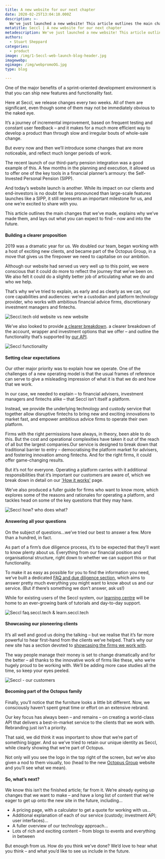 ```yaml
---
title: A new website for our next chapter
date: 2020-02-25T13:04:10.000Z
description: >-
  We've just launched a new website! This article outlines the main changes that we’ve made, explains why we’ve made them, and sets out what you can expect to find – now and into the future.
metatitle: Seccl | A new website for our next chapter
metadescription: We've just launched a new website! This article outlines the main changes that we’ve made, explains why we’ve made them, and sets out what you can expect to find – now and into the future.
authors: 
  - Stuart Sheppard
categories: 
  - product
image: /img/1-Seccl-web-launch-blog-header.jpg
imagewebp: 
ogimage: /img/webpromoOG.jpg
type: blog

---
```


One of the major benefits of a sprint-oriented development environment is that you can ship new features and functionality fast. 

Here at Seccl, we release changes every two weeks. All of them are significant, even though some of them may not be immediately obvious to the naked eye. 

It’s a journey of incremental improvement, based on frequent testing and constant user feedback – and it makes for a much more efficient way to develop a product than through slow and irregular bouts of whole-sale change.

But every now and then we’ll introduce some changes that are more noticeable, and reflect much longer periods of work. 

The recent launch of our third-party pension integration was a good example of this. A few months in the planning and execution, it allowed us to offer one of the key tools in a financial planner’s armoury: the Self-Invested Personal Pension (SIPP).

And today’s website launch is another. While its impact on our clients and end-investors is no doubt far less pronounced than large-scale features launches like a SIPP, it still represents an important milestone for us, and one we’re excited to share with you.

This article outlines the main changes that we’ve made, explains why we’ve made them, and lays out what you can expect to find – now and into the future.

#### Building a clearer proposition

2019 was a dramatic year for us. We doubled our team, began working with a host of exciting new clients, and became part of the Octopus Group, in a move that gives us the firepower we need to capitalise on our ambition.

Although our website had served us very well up to this point, we were conscious that it could do more to reflect the journey that we’ve been on. We also felt it could do a slightly better job of articulating what we do and who we help.

That’s why we’ve tried to explain, as early and as clearly as we can, our core capabilities and audiences: we’re a custodian and platform technology provider, who works with ambitious financial advice firms, discretionary investment managers and fintechs.

![Seccl.tech old website vs new website](/img/2-Old-and-new.jpg)


We’ve also looked to provide [a clearer breakdown](https://seccl.tech/platform/). a clearer breakdown of the account, wrapper and investment options that we offer – and outline the functionality that’s supported by [our API](https://developers.seccl.tech).

![Seccl functionality](/img/3-Functionality.jpg)

#### Setting clear expectations

Our other major priority was to explain how we operate. One of the challenges of a new operating model is that the usual frames of reference can serve to give a misleading impression of what it is that we do and how that we work.

In our case, we needed to explain – to financial advisers, investment managers and fintechs alike – that Seccl isn’t itself a platform. 

Instead, we provide the underlying technology and custody service that together allow disruptive fintechs to bring new and exciting innovations to
market fast, and empower ambitious advice firms to operate their own platform. 

Firms with the right permissions have always, in theory, been able to do this. But the cost and operational complexities have taken it out of the reach of all but the largest companies.Our service is designed to break down that traditional barrier to entry – democratising the platform market for advisers, and fostering innovation among fintechs. And for the right firms, it could offer game-changing results. 

But it’s not for everyone. Operating a platform carries with it additional responsibilities that it’s important our customers are aware of, which we break down in detail on our ['How it works'](https://seccl.tech/how/) page.

We’ve also produced a fuller guide for firms who want to know more, which explores some of the reasons and rationales for operating a platform, and tackles head on some of the key questions that they may have.

![Seccl how? who does what?](/img/4-R&R.jpg)

#### Answering all your questions

On the subject of questions...we’ve tried our best to answer a few. More than a hundred, in fact.

As part of a firm’s due diligence process, it’s to be expected that they’ll want to know plenty about us. Everything from our financial position and 
organisational structure, right down to whether we can support this or that functionality.

To make it as easy as possible for you to find the information you need, we’ve built a dedicated [FAQ and due diligence section](https://faq.seccl.tech), which aims to answer pretty much everything you might want to know about us and our service. (But if there’s something we don’t answer, ask us!)

While for existing users of the Seccl system, our [learning centre](https://learn.seccl.tech) will be home to an ever-growing bank of tutorials and day-to-day support.

![Seccl faq.seccl.tech & learn.seccl.tech](/img/5-FAQ.jpg)

#### Showcasing our pioneering clients

It’s all well and good us doing the talking – but we realise that it’s far more powerful to hear first-hand from the clients we’ve helped. That’s why our new site has a section devoted to [showcasing the firms we work with](https://seccl.tech/customers/). 

The way people manage their money is set to change dramatically and for the better – all thanks to the innovative work of firms like these, who we’re hugely proud to be working with. We’ll be adding more case studies all the time, so keep your eyes peeled.

![Seccl - our customers](/img/6-Customers.jpg)

#### Becoming part of the Octopus family

Finally, you’ll notice that the furniture looks a little bit different. Now, we consciously haven’t spent great time or effort on an extensive rebrand. 

Our key focus has always been – and remains – on creating a world-class API that delivers a best-in-market service to the clients that we work with. Rebranding just isn’t a priority.

That said, we did think it was important to show that we’re part of something bigger. And so we’ve tried to retain our unique identity as Seccl, while clearly showing that we’re part of Octopus. 

Not only will you see the logo in the top right of the screen, but we’ve also given a nod to them visually, too (head to the new  [Octopus Group](https://octopusgroup.com/) website and you’ll see what we mean).

#### So, what’s next?

We know this isn’t the finished article; far from it. We’re already eyeing up changes that we want to make – and have a long list of content that we’re eager to get up onto the new site in the future, including...

* A pricing page, with a calculator to get a quote for working with us...
* Additional explanation of each of our service (custody; investment API; user interfaces)...
* A fuller overview of our technology approach...
* Lots of rich and exciting content – from blogs to events and everything in between

But enough from us. How do you think we’ve done? We’d love to hear what you think – and what you’d like to see us include in the future.

